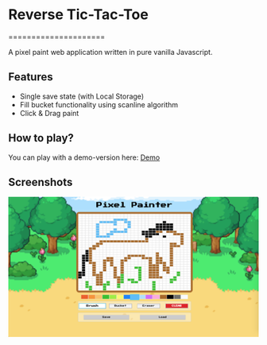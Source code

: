 # Reverse Tic-Tac-Toe
=====================

A pixel paint web application written in pure vanilla Javascript.

## Features

- Single save state (with Local Storage)
- Fill bucket functionality using scanline algorithm
- Click & Drag paint

## How to play?

You can play with a demo-version here: [Demo](https://reverent-neumann-e98a03.netlify.com)

## Screenshots

![Pixel Painter Canvas](./screenshots/canvas.png "Pixel Painter Canvas")

